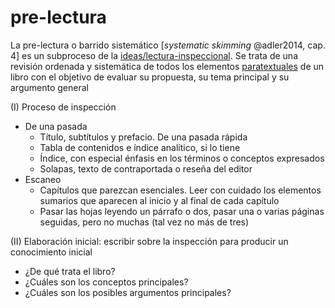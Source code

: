 # pre-lectura

La pre-lectura o barrido sistemático [*systematic skimming* @adler2014,  cap. 4]  es un subproceso de la [ideas/lectura-inspeccional](lectura-inspeccional.md). Se trata de una revisión ordenada y sistemática de todos los elementos [paratextuales](https://es.wikipedia.org/wiki/Paratexto) de un libro con el objetivo de evaluar su propuesta, su tema principal y su argumento general

(I) Proceso de inspección

* De una pasada
  * Título, subtítulos y prefacio. De una pasada rápida
  * Tabla de contenidos e índice analítico, si lo tiene
  * Índice, con especial énfasis en los términos o conceptos expresados
  * Solapas, texto de contraportada o reseña del editor
* Escaneo
  * Capítulos que parezcan esenciales. Leer con cuidado los elementos sumarios que aparecen al inicio y al final de cada capítulo
  * Pasar las hojas leyendo un párrafo o dos, pasar una o varias páginas seguidas, pero no muchas (tal vez no más de tres)

(II) Elaboración inicial: escribir sobre la inspección para producir un conocimiento inicial

* ¿De qué trata el libro?
* ¿Cuáles son los conceptos principales?
* ¿Cuáles son los posibles argumentos principales?
